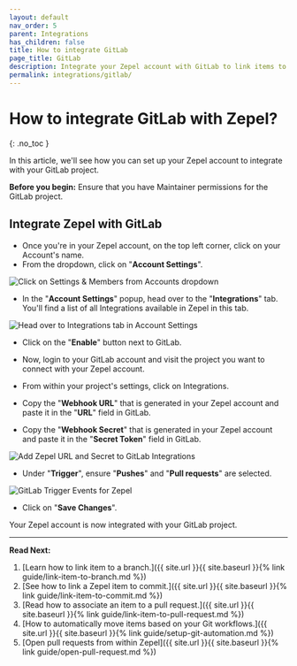 ```yaml
---
layout: default
nav_order: 5
parent: Integrations
has_children: false
title: How to integrate GitLab
page_title: GitLab
description: Integrate your Zepel account with GitLab to link items to pull requests.
permalink: integrations/gitlab/
---
```

# How to integrate GitLab with Zepel?

{: .no_toc }

In this article, we'll see how you can set up your Zepel account to integrate with your GitLab project.

__Before you begin:__ Ensure that you have Maintainer permissions for the GitLab project.

## Integrate Zepel with GitLab

* Once you're in your Zepel account, on the top left corner, click on your Account's name.
* From the dropdown, click on "**Account Settings**".

![Click on Settings & Members from Accounts dropdown](/guide/assets/uploads/account-settings.png "Account Settings")

* In the "**Account Settings**" popup, head over to the "**Integrations**" tab. You'll find a list of all Integrations available in Zepel in this tab.

![Head over to Integrations tab in Account Settings](/guide/assets/uploads/integrations-tab.png "Integrations tab in Account Settings")

* Click on the "**Enable**" button next to GitLab.
* Now, login to your GitLab account and visit the project you want to connect with your Zepel account.
* From within your project's settings, click on Integrations.

* Copy the "**Webhook URL**" that is generated in your Zepel account and paste it in the "**URL**" field in GitLab.
* Copy the "**Webhook Secret**" that is generated in your Zepel account and paste it in the "**Secret Token**" field in GitLab.

![Add Zepel URL and Secret to GitLab Integrations](/guide/assets/uploads/zepel-gitlab-integration-webhooks.png)

* Under "**Trigger**", ensure "**Pushes**" and "**Pull requests**" are selected.

![GitLab Trigger Events for Zepel](/guide/assets/uploads/zepel-gitlab-integration-webhook-events.png)

* Click on "**Save Changes**".

Your Zepel account is now integrated with your GitLab project.

---

**Read Next:** 

1. [Learn how to link item to a branch.]({{ site.url }}{{ site.baseurl }}{% link guide/link-item-to-branch.md %})
1. [See how to link a Zepel item to commit.]({{ site.url }}{{ site.baseurl }}{% link guide/link-item-to-commit.md %})
1. [Read how to associate an item to a pull request.]({{ site.url }}{{ site.baseurl }}{% link guide/link-item-to-pull-request.md %})
1. [How to automatically move items based on your Git workflows.]({{ site.url }}{{ site.baseurl }}{% link guide/setup-git-automation.md %})
1. [Open pull requests from within Zepel]({{ site.url }}{{ site.baseurl }}{% link guide/open-pull-request.md %})
